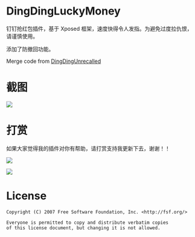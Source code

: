 # DingDingLuckyMoney

钉钉抢红包插件，基于 Xposed 框架，速度快得令人发指。为避免过度拉仇恨，请谨慎使用。

添加了防撤回功能。

Merge code from [DingDingUnrecalled](https://github.com/veryyoung/DingDingUnrecalled)

# 截图

![](http://ww4.sinaimg.cn/large/9732f922gw1f4v9r7cuxxg20k00zkb29.gif)


# 打赏
如果大家觉得我的插件对你有帮助，请打赏支持我更新下去，谢谢！！

![](https://ws1.sinaimg.cn/large/006tNc79ly1fitgjgbupqj30yi1bcgnx.jpg)

![](https://ws2.sinaimg.cn/large/006tNc79ly1fitgk77mhrj30ng0zkabc.jpg)
# License

```
Copyright (C) 2007 Free Software Foundation, Inc. <http://fsf.org/>

Everyone is permitted to copy and distribute verbatim copies 
of this license document, but changing it is not allowed.
```
